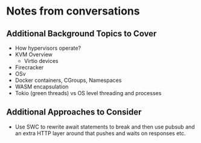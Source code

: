 # Notes from conversations

## Additional Background Topics to Cover

- How hypervisors operate?
- KVM Overview
  - Virtio devices
- Firecracker
- OSv
- Docker containers, CGroups, Namespaces
- WASM encapsulation
- Tokio (green threads) vs OS level threading and processes

## Additional Approaches to Consider

- Use SWC to rewrite await statements to break and then use pubsub and an extra HTTP layer around that pushes and waits on responses etc.
